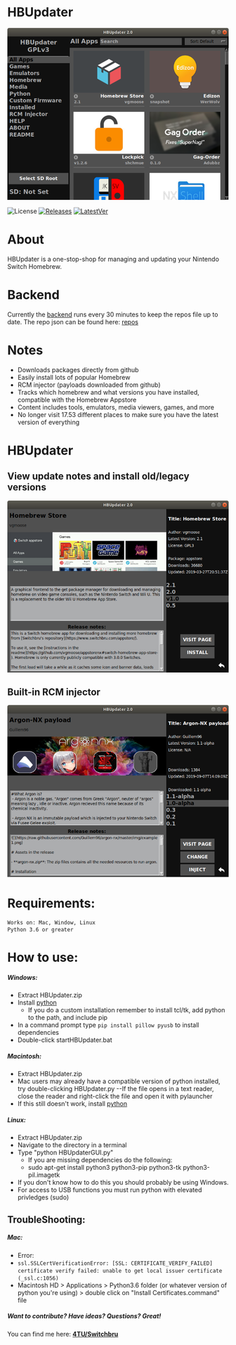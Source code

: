 # HBUpdater
![](img/main.png)

![License](https://img.shields.io/badge/License-GPLv3-blue.svg) [![Releases](https://img.shields.io/github/downloads/LyfeOnEdge/HBUpdater/total.svg)]() [![LatestVer](https://img.shields.io/github/release-pre/LyfeOnEdge/HBUpdater.svg)]()

# About
HBUpdater is a one-stop-shop for managing and updating your Nintendo Switch Homebrew.

# Backend
Currently the [backend](https://github.com/LyfeOnEdge/HBUpdater_API) runs every 30 minutes to keep the repos file up to date. The repo json can be found here: [repos](https://github.com/LyfeOnEdge/HBUpdater_API/releases)

# Notes
  - Downloads packages directly from github
  - Easily install lots of popular Homebrew
  - RCM injector (payloads downloaded from github)
  - Tracks which homebrew and what versions you have installed, compatible with the Homebrew Appstore 
  - Content includes tools, emulators, media viewers, games, and more
  - No longer visit 17.53 different places to make sure you have the latest version of everything

# HBUpdater
## View update notes and install old/legacy versions
![View update notes and install old/legacy versions](img/detail.png)

## Built-in RCM injector
![Built-in RCM injector (Uses fusee-launcher)](img/injector.png)

# Requirements:
    Works on: Mac, Window, Linux
    Python 3.6 or greater

# How to use:
##### Windows:
  - Extract HBUpdater.zip
  - Install [python](https://www.python.org/downloads/release/python-373/)
  	- If you do a custom installation remember to install tcl/tk, add python to the path, and include pip
  - In a command prompt type ```pip install pillow pyusb``` to install dependencies
  - Double-click startHBUpdater.bat

##### Macintosh:
- Extract HBUpdater.zip
- Mac users may already have a compatible version of python installed, try double-clicking HBUpdater.py
--If the file opens in a text reader, close the reader and right-click the file and open it with pylauncher
- If this still doesn't work, install [python](https://www.python.org/downloads/release/python-373/)

##### Linux:
- Extract HBUpdater.zip
- Navigate to the directory in a terminal
- Type "python HBUpdaterGUI.py"
  - If you are missing dependencies do the following:
  - sudo apt-get install python3 python3-pip python3-tk python3-pil.imagetk
- If you don't know how to do this you should probably be using Windows.
- For access to USB functions you must run python with elevated privledges (sudo)

## TroubleShooting:
##### Mac:
 - Error:
  - ```ssl.SSLCertVerificationError: [SSL: CERTIFICATE_VERIFY_FAILED] certificate verify failed: unable to get local issuer certificate (_ssl.c:1056)```
  - Macintosh HD > Applications > Python3.6 folder (or whatever version of python you're using) > double click on "Install Certificates.command" file

##### Want to contribute? Have ideas? Questions? Great!
You can find me here: 
**[4TU/Switchbru](https://discord.gg/uAfu6yM)**